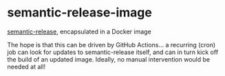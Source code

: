 # semantic-release-image

[semantic-release](https://github.com/semantic-release/semantic-release), encapsulated in a Docker image

The hope is that this can be driven by GitHub Actions... a recurring (cron) job can look for updates to semantic-release itself, and can in turn kick off the build of an updated image.  Ideally, no manual intervention would be needed at all!
